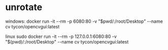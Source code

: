 # unrotate

windows:
docker run -it --rm -p 6080:80 -v "$pwd/:/root/Desktop" --name cv tycon/opencvgui:latest

linux
sudo docker run -it --rm -p 127.0.0.1:6080:80 -v "$(pwd)/:/root/Desktop" --name cv tycon/opencvgui:latest

